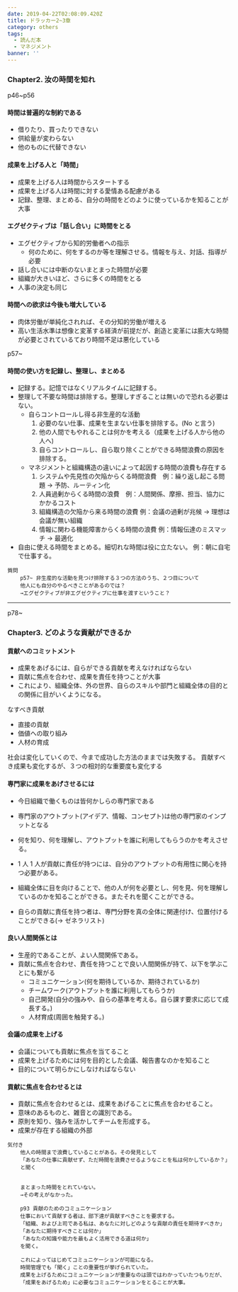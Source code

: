 ```yaml
---
date: 2019-04-22T02:08:09.420Z
title: ドラッカー2~3章
category: others
tags:
  - 読んだ本
  - マネジメント
banner: ''
---
```


### Chapter2. 汝の時間を知れ

p46~p56

#### 時間は普遍的な制約である

- 借りたり、買ったりできない
- 供給量が変わらない
- 他のものに代替できない

#### 成果を上げる人と「時間」

- 成果を上げる人は時間からスタートする
- 成果を上げる人は時間に対する愛情ある配慮がある
- 記録、整理、まとめる、自分の時間をどのように使っているかを知ることが大事

#### エグゼクティブは「話し合い」に時間をとる

- エグゼクティブから知的労働者への指示
  - 何のために、何をするのか等を理解させる。情報を与え、対話、指導が必要
- 話し合いには中断のないまとまった時間が必要
- 組織が大きいほど、さらに多くの時間をとる
- 人事の決定も同じ

#### 時間への欲求は今後も増大している

- 肉体労働が単純化されれば、その分知的労働が増える
- 高い生活水準は想像と変革する経済が前提だが、創造と変革には膨大な時間が必要とされているており時間不足は悪化している

p57~

#### 時間の使い方を記録し、整理し、まとめる

- 記録する。記憶ではなくリアルタイムに記録する。
- 整理して不要な時間は排除する。整理しすぎることは無いので恐れる必要はない。
  - 自らコントロールし得る非生産的な活動
    1. 必要のない仕事、成果を生まない仕事を排除する。(No と言う)
    2. 他の人間でもやれることは何かを考える（成果を上げる人から他の人へ)
    3. 自らコントロールし、自ら取り除くことができる時間浪費の原因を排除する。
  - マネジメントと組織構造の違いによって起因する時間の浪費も存在する
    1. システムや先見性の欠陥からくる時間浪費　例：繰り返し起こる問題 → 予防、ルーティン化
    2. 人員過剰からくる時間の浪費　例：人間関係、摩擦、担当、協力にかかるコスト
    3. 組織構造の欠陥から来る時間の浪費 例：会議の過剰が兆候 → 理想は会議が無い組織
    4. 情報に関わる機能障害からくる時間の浪費 例：情報伝達のミスマッチ → 最適化
- 自由に使える時間をまとめる。細切れな時間は役に立たない。 例：朝に自宅で仕事する。

```
質問
    p57~ 非生産的な活動を見つけ排除する３つの方法のうち、２つ目について
    他人にも自分のやるべきことがあるのでは？
    →エグゼクティブが非エグゼクティブに仕事を渡すということ？
```

---

p78~

### Chapter3. どのような貢献ができるか

#### 貢献へのコミットメント

- 成果をあげるには、自らができる貢献を考えなければならない
- 貢献に焦点を合わせ、成果を責任を持つことが大事
- これにより、組織全体、外の世界、自らのスキルや部門と組織全体の目的との関係に目がいくようになる。

なすべき貢献

- 直接の貢献
- 価値への取り組み
- 人材の育成

社会は変化していくので、今まで成功した方法のままでは失敗する。
貢献すべき成果も変化するが、３つの相対的な重要度も変化する

#### 専門家に成果をあげさせるには

- 今日組織で働くものは皆何かしらの専門家である
- 専門家のアウトプット(アイデア、情報、コンセプト)は他の専門家のインプットとなる
- 何を知り、何を理解し、アウトプットを誰に利用してもらうのかを考えさせる。
- 1 人 1 人が貢献に責任が持つには、自分のアウトプットの有用性に関心を持つ必要がある。
- 組織全体に目を向けることで、他の人が何を必要とし、何を見、何を理解しているのかを知ることができる。またそれを聞くことができる。

- 自らの貢献に責任を持つ者は、専門分野を真の全体に関連付け、位置付けることができる(→ ゼネラリスト)

#### 良い人間関係とは

- 生産的であることが、よい人間関係である。
- 貢献に焦点を合わせ、責任を持つことで良い人間関係が持て、以下を学ぶことにも繋がる
  - コミュニケーション(何を期待しているか、期待されているか)
  - チームワーク(アウトプットを誰に利用してもらうか)
  - 自己開発(自分の強みや、自らの基準を考える。自ら課す要求に応じて成長する。)
  - 人材育成(周囲を触発する。)

#### 会議の成果を上げる

- 会議についても貢献に焦点を当てること
- 成果を上げるためには何を目的とした会議、報告書なのかを知ること
- 目的について明らかにしなければならない

#### 貢献に焦点を合わせるとは

- 貢献に焦点を合わせるとは、成果をあげることに焦点を合わせること。
- 意味のあるものと、雑音との識別である。
- 原則を知り、強みを活かしてチームを形成する。
- 成果が存在する組織の外部

```
気付き
    他人の時間まで浪費していることがある。その発見として
    「あなたの仕事に貢献せず、ただ時間を浪費させるようなことを私は何かしているか？」
    と聞く


    まとまった時間をとれていない。
    →その考えがなかった。

    p93 貢献のためのコミュニケーション
    仕事において貢献する者は、部下達が貢献すべきことを要求する。
    「組織、および上司である私は、あなたに対しどのような貢献の責任を期待すべきか」
    「あなたに期待すべきことは何か」
    「あなたの知識や能力を最もよく活用できる道は何か」
    を聞く。

    これによってはじめてコミュニケーションが可能になる。
    時間管理でも「聞く」ことの重要性が挙げられていた。
    成果を上げるためにコミュニケーションが重要なのは頭ではわかっていたつもりだが、
    「成果をあげるため」に必要なコミュニケーションをとることが大事。
```
